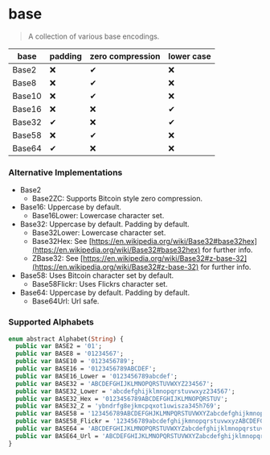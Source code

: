 # base
> A collection of various base encodings.

| base  | padding | zero compression | lower case |
|- |- |- |-
| Base2 | ❌ | ✔ | ❌ |
| Base8 | ❌ | ✔ | ❌ |
| Base10| ❌ | ✔ | ❌ |
| Base16| ❌ | ❌| ✔  |
| Base32| ✔  | ❌| ✔  |
| Base58| ❌ | ✔ | ❌ |
| Base64| ✔  | ❌| ❌ |

### Alternative Implementations

- Base2
    + Base2ZC: Supports Bitcoin style zero compression.
- Base16: Uppercase by default.
    + Base16Lower: Lowercase character set.
- Base32: Uppercase by default. Padding by default.
    + Base32Lower: Lowercase character set.
    + Base32Hex: See [https://en.wikipedia.org/wiki/Base32#base32hex](https://en.wikipedia.org/wiki/Base32#base32hex) for further info.
    + ZBase32: See [https://en.wikipedia.org/wiki/Base32#z-base-32](https://en.wikipedia.org/wiki/Base32#z-base-32) for further info.
- Base58: Uses Bitcoin character set by default.
    + Base58Flickr: Uses Flickrs character set.
- Base64: Uppercase by default. Padding by default.
    + Base64Url: Url safe.

### Supported Alphabets

```Haxe
enum abstract Alphabet(String) {
  public var BASE2 = '01';
  public var BASE8 = '01234567';
  public var BASE10 = '0123456789';
  public var BASE16 = '0123456789ABCDEF';
  public var BASE16_Lower = '0123456789abcdef';
  public var BASE32 = 'ABCDEFGHIJKLMNOPQRSTUVWXYZ234567';
  public var BASE32_Lower = 'abcdefghijklmnopqrstuvwxyz234567';
  public var BASE32_Hex = '0123456789ABCDEFGHIJKLMNOPQRSTUV';
  public var BASE32_Z = 'ybndrfg8ejkmcpqxot1uwisza345h769';
  public var BASE58 = '123456789ABCDEFGHJKLMNPQRSTUVWXYZabcdefghijkmnopqrstuvwxyz';
  public var BASE58_Flickr = '123456789abcdefghijkmnopqrstuvwxyzABCDEFGHJKLMNPQRSTUVWXYZ';
  public var BASE64 = 'ABCDEFGHIJKLMNOPQRSTUVWXYZabcdefghijklmnopqrstuvwxyz0123456789+/';
  public var BASE64_Url = 'ABCDEFGHIJKLMNOPQRSTUVWXYZabcdefghijklmnopqrstuvwxyz0123456789-_';
}
```
